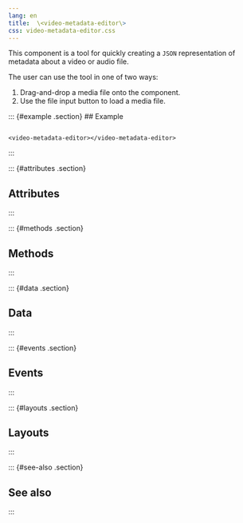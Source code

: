 ```yaml
---
lang: en
title:  \<video-metadata-editor\>
css: video-metadata-editor.css
---
```


<div>

This component is a tool for quickly creating a `JSON` representation of metadata about a video or audio file. 

The user can use the tool in one of two ways: 

1. Drag-and-drop a media file onto the component.
2. Use the file input button to load a media file. 



</div>

<main>
::: {#example .section}
## Example

```{=html}

<video-metadata-editor></video-metadata-editor>

```

:::

::: {#attributes .section}
## Attributes
:::

::: {#methods .section}
## Methods
:::

::: {#data .section}
## Data
:::

::: {#events .section}
## Events
:::

::: {#layouts .section}
## Layouts
:::

::: {#see-also .section}
## See also
:::
</main>


<script type="module">
import {VideoMetadataEditor} from './VideoMetadataEditor.js'

window.videoMetadataEditor = document.querySelector('video-metadata-editor')
</script>

